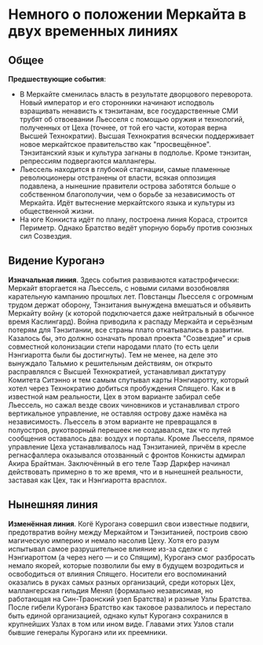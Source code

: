 # Немного о положении Меркайта в двух временных линиях

## Общее
**Предшествующие события**:
* В Меркайте сменилась власть в результате дворцового переворота. Новый император и его сторонники начинают исподволь взращивать ненависть к тэнзитанам, все государственные СМИ трубят об отвоевании Льесселя с помощью оружия и технологий, полученных от Цеха (точнее, от той его части, которая верна Высшей Технократии). Высшая Технократия всячески поддерживает новое меркайтское правительство как "просвещённое". Тэнзитанский язык и культура загнаны в подполье. Кроме тэнзитан, репрессиям подвергаются маллангеры.
* Льессель находится в глубокой стагнации, самые пламенные революционеры отстранены от власти, всякая оппозиция подавлена, а нынешние правители острова заботятся больше о собственном благополучии, чем о борьбе за независимость от Меркайта. Идёт вытеснение меркайтского языка и культуры из общественной жизни.
* На юге Конкиста идёт по плану, построена линия Кораса, строится Периметр. Однако Братство ведёт упорную борьбу против союзных сил Созвездия.

## Видение Куроганэ
**Изначальная линия**. Здесь события развиваются катастрофически: Меркайт вторгается на Льессель, с новыми силами возобновляя карательную кампанию прошлых лет. Повстанцы Льесселя с огромным трудом держат оборону, Тэнзитания вынуждена вмешаться и объявить Меркайту войну (к которой подключается даже нейтральный в обычное время Каслингард). Война приводила к распаду Меркайта и серьёзным потерям для Тэнзитании, все страны плато откатывались в развитии. Казалось бы, это должно означать провал проекта "Созвездие" и срыв совместной колонизации степи народами плато (то есть цели Нэнгиаротта были бы достигнуты). Тем не менее, на деле это вынуждало Тальмио к решительным действиям, он открыто расправлялся с Высшей Технократией, устанавливал диктатуру Комитета Ситэнно и тем самым спутывал карты Нэнгиаротту, который хотел через Технократию добиться пробуждения Спящего. Как и в известной нам реальности, Цех в этом варианте забирал себе Льессель, но сажал везде своих чиновников и устанавливал строго вертикальное управление, не оставляя острову даже намёка на независимость. Льессель в этом варианте не превращался в полуостров, рукотворный перешеек не создавался, так что путей сообщения оставалось два: воздух и порталы. Кроме Льесселя, прямое управление Цеха устанавливалось над Тэнзитанией, причём в кресле регнасфаллера оказывался отозванный с фронтов Конкисты адмирал Акира Брайтман. Заключённый в его теле Таэр Даркфер начинал действовать примерно в то же время, что и в нынешней реальности, заставая как Цех, так и Нэнгиаротта врасплох.

## Нынешняя линия
**Изменённая линия**. Когё Куроганэ совершил свои известные подвиги, предотвратив войну между Меркайтом и Тэнзитанией, построив свою магическую империю и немало насолив Цеху. Хотя его разум испытывал самое разрушительное влияние из-за сделки с Нэнгиароттом (а через него — и со Спящим), Куроганэ смог разбросать немало якорей, которые позволили бы ему в будущем возродиться и освободиться от влияния Спящего. Носители его воспоминаний оказались в руках самых разных организаций, среди которых Цех, маллангерская гильдия Менял (формально независимая, но работающая на Син-Траонский узел Братства) и разные Узлы Братства.
После гибели Куроганэ Братство как таковое развалилось и перестало быть единой организацией, однако культ Куроганэ сохранился в крупнейших Узлах в том или ином виде. Главами этих Узлов стали бывшие генералы Куроганэ или их преемники.

